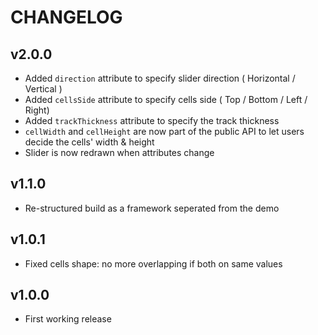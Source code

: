 # CHANGELOG

## v2.0.0
- Added `direction` attribute to specify slider direction ( Horizontal / Vertical )  
- Added `cellsSide` attribute to specify cells side ( Top / Bottom / Left / Right)  
- Added `trackThickness` attribute to specify the track thickness  
- `cellWidth` and `cellHeight` are now part of the public API to let users decide the cells' width & height  
- Slider is now redrawn when attributes change  

## v1.1.0
- Re-structured build as a framework seperated from the demo

## v1.0.1
- Fixed cells shape: no more overlapping if both on same values

## v1.0.0
- First working release
